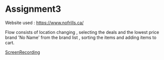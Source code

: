 # Assignment3
Website used : https://www.nofrills.ca/

Flow consists of location changing , selecting the deals and the lowest price brand 'No Name' from the brand list , sorting the items and adding items to cart.

[ScreenRecording](https://youtu.be/9NU_VUgyVGE)
